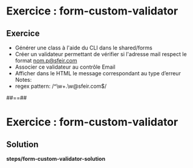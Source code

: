 <!-- .slide: class="exercice" -->
# Exercice : form-custom-validator
## Exercice<br>

- Générer une class à l'aide du CLI dans le shared/forms
- Créer un validateur permettant de vérifier si l'adresse mail respect le format nom.p@sfeir.com
- Associer ce validateur au contrôle Email
- Afficher dans le HTML le message correspondant au type d’erreur
Notes:
- regex pattern: /^\w+\.\w@sfeir\.com$/

##==##

<!-- .slide: class="full-center exercice" -->
# Exercice : form-custom-validator
## Solution
<b>steps/form-custom-validator-solution</b>
